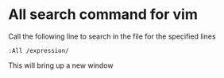 # All search command for vim

Call the following line to search in the file for the specified lines
```vim
:All /expression/
```

This will bring up a new window
